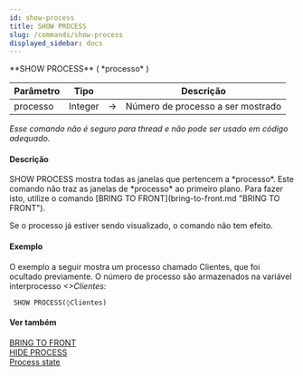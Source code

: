```yaml
---
id: show-process
title: SHOW PROCESS
slug: /commands/show-process
displayed_sidebar: docs
---
```


<!--REF #_command_.SHOW PROCESS.Syntax-->**SHOW PROCESS** ( *processo* )<!-- END REF-->
<!--REF #_command_.SHOW PROCESS.Params-->
| Parâmetro | Tipo |  | Descrição |
| --- | --- | --- | --- |
| processo | Integer | &#8594;  | Número de processo a ser mostrado |

<!-- END REF-->

*Esse comando não é seguro para thread e não pode ser usado em código adequado.*


#### Descrição 

<!--REF #_command_.SHOW PROCESS.Summary-->SHOW PROCESS mostra todas as janelas que pertencem a *processo*.<!-- END REF--> Este comando não traz as janelas de *processo* ao primeiro plano. Para fazer isto, utilize o comando [BRING TO FRONT](bring-to-front.md "BRING TO FRONT").  
Se o processo já estiver sendo visualizado, o comando não tem efeito.

#### Exemplo 

O exemplo a seguir mostra um processo chamado Clientes, que foi ocultado previamente. O número de processo são armazenados na variável interprocesso *<>Clientes*:

```4d
 SHOW PROCESS(◊Clientes)
```

#### Ver também 

[BRING TO FRONT](bring-to-front.md)  
[HIDE PROCESS](hide-process.md)  
[Process state](process-state.md)  